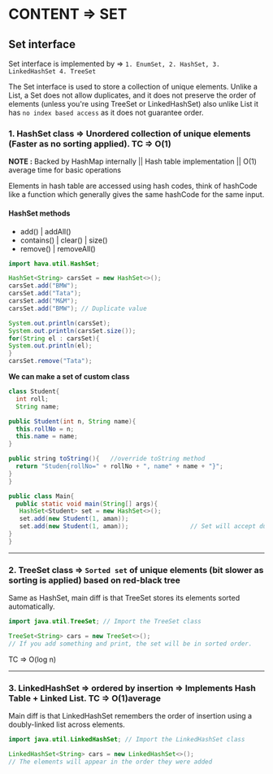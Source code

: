 # CONTENT => SET

## Set interface

Set interface is implemented by => `1. EnumSet, 2. HashSet, 3. LinkedHashSet 4. TreeSet`

The Set interface is used to store a collection of unique elements. Unlike a List, a Set does not allow duplicates, and it does not preserve the order of elements (unless you're using TreeSet or LinkedHashSet) also unlike List it has `no index based access` as it does not guarantee order.

### 1. HashSet class => Unordered collection of unique elements (Faster as no sorting applied). TC => O(1)

**NOTE :** Backed by HashMap internally || Hash table implementation || O(1) average time for basic operations

Elements in hash table are accessed using hash codes, think of hashCode like a function which generally gives the same hashCode for the same input.

#### HashSet methods

- add() | addAll()
- contains() | clear() | size()
- remove() | removeAll()

```java  
import hava.util.HashSet;

HashSet<String> carsSet = new HashSet<>();
carsSet.add("BMW");
carsSet.add("Tata");
carsSet.add("M&M");
carsSet.add("BMW"); // Duplicate value

System.out.println(carsSet);
System.out.println(carsSet.size());
for(String el : carsSet){
System.out.println(el);
}
carsSet.remove("Tata");
```

**We can make a set of custom class**

```java
class Student{
  int roll;
  String name;

public Student(int n, String name){
  this.rollNo = n;
  this.name = name;
}

public string toString(){   //override toString method
  return "Studen{rollNo=" + rollNo + ", name" + name + "}";
}
}

public class Main{
  public static void main(String[] args){
   HashSet<Student> set = new HashSet<>();
   set.add(new Student(1, aman));
   set.add(new Student(1, aman));                 // Set will accept duplicates in this case as they are
}
}
```

-----

### 2. TreeSet class => `Sorted set` of unique elements (bit slower as sorting is applied) based on red-black tree

Same as HashSet, main diff is that TreeSet stores its elements sorted automatically.

```java
import java.util.TreeSet; // Import the TreeSet class

TreeSet<String> cars = new TreeSet<>();
// If you add something and print, the set will be in sorted order.
```

TC => O(log n)

-----

### 3. LinkedHashSet => ordered by insertion => Implements Hash Table + Linked List. TC => O(1)average

Main diff is that LinkedHashSet remembers the order of insertion using a doubly-linked list across elements.

```java
import java.util.LinkedHashSet; // Import the LinkedHashSet class

LinkedHashSet<String> cars = new LinkedHashSet<>();
// The elements will appear in the order they were added 
```

